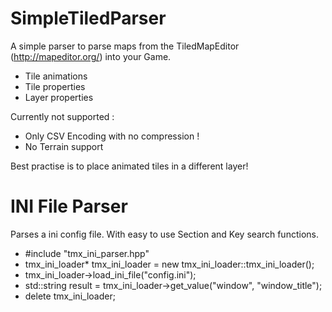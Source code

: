 # SimpleTiledParser
A simple parser to parse maps from the TiledMapEditor (http://mapeditor.org/) into your Game.

* Tile animations
* Tile properties
* Layer properties

Currently not supported :
* Only CSV Encoding with no compression !
* No Terrain support


Best practise is to place animated tiles in a different layer!


# INI File Parser
Parses a ini config file. With easy to use Section and Key search functions.

* #include "tmx_ini_parser.hpp"
* tmx_ini_loader* tmx_ini_loader = new tmx_ini_loader::tmx_ini_loader();
* tmx_ini_loader->load_ini_file("config.ini");
* std::string result = tmx_ini_loader->get_value("window", "window_title");
* delete tmx_ini_loader;
